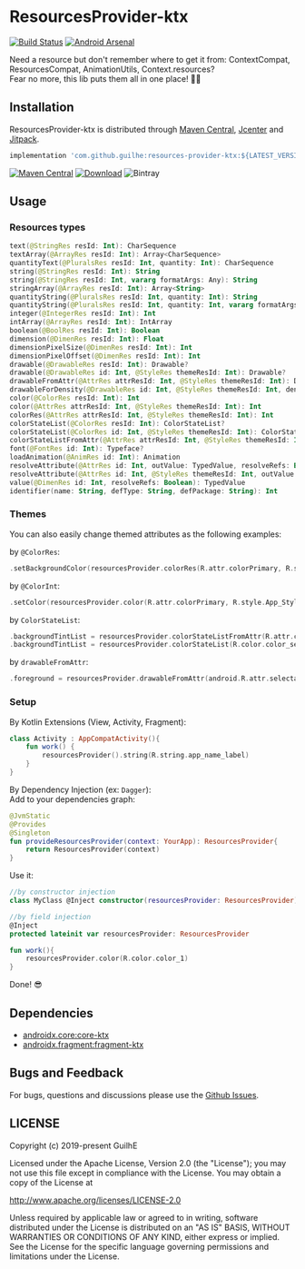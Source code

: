 # ResourcesProvider-ktx
[![Build Status](https://travis-ci.org/GuilhE/ResourcesProvider-ktx.svg?branch=master)](https://travis-ci.org/GuilhE/ResourcesProvider-ktx) [![Android Arsenal](https://img.shields.io/badge/Android%20Arsenal-ResourcesProvider--ktx-brightgreen.svg?style=flat)](https://android-arsenal.com/details/1/7921)

Need a resource but don't remember where to get it from: ContextCompat, ResourcesCompat, AnimationUtils, Context.resources?  
Fear no more, this lib puts them all in one place! 🤩🥳

## Installation

ResourcesProvider-ktx is distributed through [Maven Central](https://search.maven.org/artifact/com.github.guilhe/resources-provider-ktx), [Jcenter](https://bintray.com/gdelgado/android/ResourcesProvider-ktx) and [Jitpack](https://jitpack.io/#GuilhE/ResourcesProvider-ktx).

```groovy
implementation 'com.github.guilhe:resources-provider-ktx:${LATEST_VERSION}'
```
[![Maven Central](https://img.shields.io/maven-central/v/com.github.guilhe/resources-provider-ktx.svg)](https://search.maven.org/search?q=g:com.github.guilhe%20AND%20resources-provider-ktx) [![Download](https://api.bintray.com/packages/gdelgado/android/ResourcesProvider-ktx/images/download.svg)](https://bintray.com/gdelgado/android/ResourcesProvider-ktx/_latestVersion) ![Bintray](https://img.shields.io/bintray/dt/gdelgado/android/ResourcesProvider-ktx)

## Usage

### Resources types

```kotlin
text(@StringRes resId: Int): CharSequence
textArray(@ArrayRes resId: Int): Array<CharSequence>
quantityText(@PluralsRes resId: Int, quantity: Int): CharSequence
string(@StringRes resId: Int): String
string(@StringRes resId: Int, vararg formatArgs: Any): String
stringArray(@ArrayRes resId: Int): Array<String>
quantityString(@PluralsRes resId: Int, quantity: Int): String
quantityString(@PluralsRes resId: Int, quantity: Int, vararg formatArgs: Any): String
integer(@IntegerRes resId: Int): Int
intArray(@ArrayRes resId: Int): IntArray
boolean(@BoolRes resId: Int): Boolean
dimension(@DimenRes resId: Int): Float
dimensionPixelSize(@DimenRes resId: Int): Int
dimensionPixelOffset(@DimenRes resId: Int): Int
drawable(@DrawableRes resId: Int): Drawable?
drawable(@DrawableRes id: Int, @StyleRes themeResId: Int): Drawable?
drawableFromAttr(@AttrRes attrResId: Int, @StyleRes themeResId: Int): Drawable?
drawableForDensity(@DrawableRes id: Int, @StyleRes themeResId: Int, density: Int): Drawable?
color(@ColorRes resId: Int): Int
color(@AttrRes attrResId: Int, @StyleRes themeResId: Int): Int
colorRes(@AttrRes attrResId: Int, @StyleRes themeResId: Int): Int
colorStateList(@ColorRes resId: Int): ColorStateList?
colorStateList(@ColorRes id: Int, @StyleRes themeResId: Int): ColorStateList?
colorStateListFromAttr(@AttrRes attrResId: Int, @StyleRes themeResId: Int): ColorStateList
font(@FontRes id: Int): Typeface?
loadAnimation(@AnimRes id: Int): Animation
resolveAttribute(@AttrRes id: Int, outValue: TypedValue, resolveRefs: Boolean): Boolean
resolveAttribute(@AttrRes id: Int, @StyleRes themeResId: Int, outValue: TypedValue, resolveRefs: Boolean): Boolean
value(@DimenRes id: Int, resolveRefs: Boolean): TypedValue
identifier(name: String, defType: String, defPackage: String): Int
```
### Themes

You can also easily change themed attributes as the following examples:

by `@ColorRes`:  
```kotlin
.setBackgroundColor(resourcesProvider.colorRes(R.attr.colorPrimary, R.style.App_Style_A)
```

by `@ColorInt`:  
```kotlin
.setColor(resourcesProvider.color(R.attr.colorPrimary, R.style.App_Style_B))
```

by `ColorStateList`:  
```kotlin
.backgroundTintList = resourcesProvider.colorStateListFromAttr(R.attr.colorPrimary, R.style.App_Style_C)
.backgroundTintList = resourcesProvider.colorStateList(R.color.color_selector, R.style.App_Style_C)
```

by `drawableFromAttr`:  
```kotlin
.foreground = resourcesProvider.drawableFromAttr(android.R.attr.selectableItemBackground, R.style.App)
```

### Setup

By Kotlin Extensions (View, Activity, Fragment):
```kotlin
class Activity : AppCompatActivity(){
    fun work() {
        resourcesProvider().string(R.string.app_name_label)
    }
}
```
By Dependency Injection (ex: `Dagger`):  
Add to your dependencies graph:
```kotlin
@JvmStatic
@Provides
@Singleton
fun provideResourcesProvider(context: YourApp): ResourcesProvider{
    return ResourcesProvider(context)
}
```
Use it:
```kotlin
//by constructor injection
class MyClass @Inject constructor(resourcesProvider: ResourcesProvider)

//by field injection
@Inject
protected lateinit var resourcesProvider: ResourcesProvider

fun work(){
    resourcesProvider.color(R.color.color_1)
}
``` 
Done! 😎
    
## Dependencies

- [androidx.core:core-ktx](https://developer.android.com/jetpack/androidx/releases/core)
- [androidx.fragment:fragment-ktx](https://developer.android.com/jetpack/androidx/releases/fragment)



## Bugs and Feedback

For bugs, questions and discussions please use the [Github Issues](https://github.com/GuilhE/ResourcesProvider-ktx/issues).

## LICENSE

Copyright (c) 2019-present GuilhE

Licensed under the Apache License, Version 2.0 (the "License");
you may not use this file except in compliance with the License.
You may obtain a copy of the License at

<http://www.apache.org/licenses/LICENSE-2.0>

Unless required by applicable law or agreed to in writing, software
distributed under the License is distributed on an "AS IS" BASIS,
WITHOUT WARRANTIES OR CONDITIONS OF ANY KIND, either express or implied.
See the License for the specific language governing permissions and
limitations under the License.
